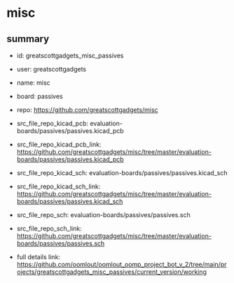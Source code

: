 # misc
 
## summary 
* id: greatscottgadgets_misc_passives
* user: greatscottgadgets
* name: misc
* board: passives
* repo: https://github.com/greatscottgadgets/misc
* src_file_repo_kicad_pcb: evaluation-boards/passives/passives.kicad_pcb
* src_file_repo_kicad_pcb_link: https://github.com/greatscottgadgets/misc/tree/master/evaluation-boards/passives/passives.kicad_pcb
* src_file_repo_kicad_sch: evaluation-boards/passives/passives.kicad_sch
* src_file_repo_kicad_sch_link: https://github.com/greatscottgadgets/misc/tree/master/evaluation-boards/passives/passives.kicad_sch

* src_file_repo_sch: evaluation-boards/passives/passives.sch
* src_file_repo_sch_link: https://github.com/greatscottgadgets/misc/tree/master/evaluation-boards/passives/passives.sch
* full details link: https://github.com/oomlout/oomlout_oomp_project_bot_v_2/tree/main/projects/greatscottgadgets_misc_passives/current_version/working  






